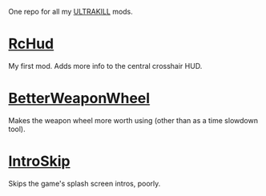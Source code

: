 One repo for all my [ULTRAKILL](http://devilmayquake.com) mods.

# [RcHud](RcHud)
My first mod. Adds more info to the central crosshair HUD.

# [BetterWeaponWheel](BetterWeaponWheel)
Makes the weapon wheel more worth using (other than as a time slowdown tool).

# [IntroSkip](IntroSkip)
Skips the game's splash screen intros, poorly.

